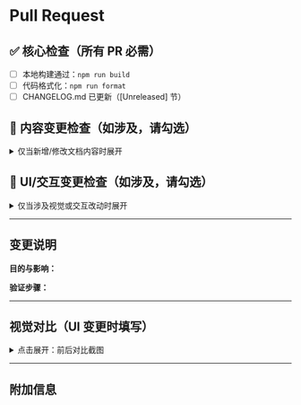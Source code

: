 # Pull Request

## ✅ 核心检查（所有 PR 必需）

- [ ] 本地构建通过：`npm run build`
- [ ] 代码格式化：`npm run format`
- [ ] CHANGELOG.md 已更新（[Unreleased] 节）

## 📄 内容变更检查（如涉及，请勾选）

<details>
<summary>仅当新增/修改文档内容时展开</summary>

- [ ] 目录编号符合 01-06、99 规范，未跳号
- [ ] Markdown 包含必填 frontmatter（title、description）
- [ ] 路由 .astro 与内容路径一致
- [ ] 已更新侧栏配置（src/scripts/sidebars.ts）
- [ ] 站内链接检查通过：`npm run test:links`

</details>

## 🎨 UI/交互变更检查（如涉及，请勾选）

<details>
<summary>仅当涉及视觉或交互改动时展开</summary>

- [ ] 已附上前后对比截图（见下方模板）
- [ ] E2E 测试通过：`npm run test:e2e`（如有相关测试）

</details>

---

## 变更说明

**目的与影响：**

<!-- 说明此次变更的 What & Why -->

**验证步骤：**

<!-- 列出你执行的验证命令和结果 -->

---

## 视觉对比（UI 变更时填写）

<details>
<summary>点击展开：前后对比截图</summary>

| Before                  | After                   |
| ----------------------- | ----------------------- |
| <!-- 拖入变更前截图 --> | <!-- 拖入变更后截图 --> |

**关键变化说明：**

<!-- 简述主要差异点 -->

</details>

---

## 附加信息

<!-- 相关 Issue 或讨论链接 -->
